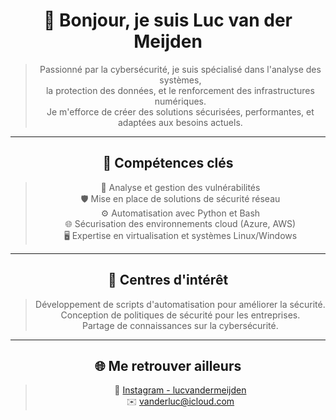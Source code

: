 <div align="center">

# 👋 Bonjour, je suis **Luc van der Meijden**

> Passionné par la cybersécurité, je suis spécialisé dans l'analyse des systèmes,  
> la protection des données, et le renforcement des infrastructures numériques.  
> Je m'efforce de créer des solutions sécurisées, performantes, et adaptées aux besoins actuels.

---

## 🔐 **Compétences clés**  
> 🔎 Analyse et gestion des vulnérabilités  
> 🛡️ Mise en place de solutions de sécurité réseau  
> ⚙️ Automatisation avec Python et Bash  
> 🌐 Sécurisation des environnements cloud (Azure, AWS)  
> 🖥️ Expertise en virtualisation et systèmes Linux/Windows  

---

## 🌟 **Centres d'intérêt**  
> Développement de scripts d'automatisation pour améliorer la sécurité.  
> Conception de politiques de sécurité pour les entreprises.  
> Partage de connaissances sur la cybersécurité.  

---

## 🌐 **Me retrouver ailleurs**  
> 📸 [Instagram - lucvandermeijden](https://www.instagram.com/lucvandermeijden)  
> ✉️ vanderluc@icloud.com  

</div>
